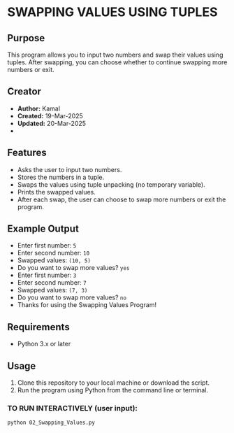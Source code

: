 # SWAPPING VALUES USING TUPLES

## Purpose
This program allows you to input two numbers and swap their values using tuples. After swapping, you can choose whether to continue swapping more numbers or exit.

## Creator
- **Author:** Kamal  
- **Created:** 19-Mar-2025
- **Updated:** 20-Mar-2025
- 
## Features
- Asks the user to input two numbers.
- Stores the numbers in a tuple.
- Swaps the values using tuple unpacking (no temporary variable).
- Prints the swapped values.
- After each swap, the user can choose to swap more numbers or exit the program.

## Example Output
   - Enter first number: `5`  
   - Enter second number: `10`  
   - Swapped values: `(10, 5)`  
   - Do you want to swap more values? `yes`  
   - Enter first number: `3`  
   - Enter second number: `7`  
   - Swapped values: `(7, 3)`  
   - Do you want to swap more values? `no`  
   - Thanks for using the Swapping Values Program!

## Requirements
- Python 3.x or later

## Usage
1. Clone this repository to your local machine or download the script.
2. Run the program using Python from the command line or terminal.

### TO RUN INTERACTIVELY (user input):
```bash
python 02_Swapping_Values.py
